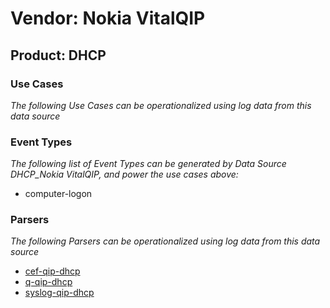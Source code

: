 Vendor: Nokia VitalQIP
======================
Product: DHCP
-------------

### Use Cases

_The following Use Cases can be operationalized using log data from this data source_



### Event Types

_The following list of Event Types can be generated by Data Source DHCP_Nokia VitalQIP, and power the use cases above:_

- computer-logon


### Parsers

_The following Parsers can be operationalized using log data from this data source_

* [cef-qip-dhcp](../Parsers/parserContent_cef-qip-dhcp.md)
* [q-qip-dhcp](../Parsers/parserContent_q-qip-dhcp.md)
* [syslog-qip-dhcp](../Parsers/parserContent_syslog-qip-dhcp.md)
